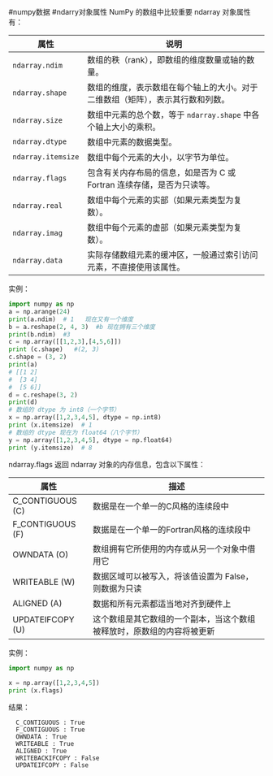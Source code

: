#numpy数据 #ndarry对象属性
NumPy 的数组中比较重要 ndarray 对象属性有：

|属性|说明|
|---|---|
|`ndarray.ndim`|数组的秩（rank），即数组的维度数量或轴的数量。|
|`ndarray.shape`|数组的维度，表示数组在每个轴上的大小。对于二维数组（矩阵），表示其行数和列数。|
|`ndarray.size`|数组中元素的总个数，等于 `ndarray.shape` 中各个轴上大小的乘积。|
|`ndarray.dtype`|数组中元素的数据类型。|
|`ndarray.itemsize`|数组中每个元素的大小，以字节为单位。|
|`ndarray.flags`|包含有关内存布局的信息，如是否为 C 或 Fortran 连续存储，是否为只读等。|
|`ndarray.real`|数组中每个元素的实部（如果元素类型为复数）。|
|`ndarray.imag`|数组中每个元素的虚部（如果元素类型为复数）。|
|`ndarray.data`|实际存储数组元素的缓冲区，一般通过索引访问元素，不直接使用该属性。|
实例：
```python
import numpy as np
a = np.arange(24)  
print(a.ndim)  # 1   现在又有一个维度
b = a.reshape(2, 4, 3)  #b 现在拥有三个维度
print(b.ndim)  #3
c = np.array([[1,2,3],[4,5,6]])  
print (c.shape)   #(2, 3)
c.shape = (3, 2)
print(a)
# [[1 2]
#  [3 4]
#  [5 6]]
d = c.reshape(3, 2)
print(d)
# 数组的 dtype 为 int8（一个字节）  
x = np.array([1,2,3,4,5], dtype = np.int8)  
print (x.itemsize)  # 1
# 数组的 dtype 现在为 float64（八个字节）
y = np.array([1,2,3,4,5], dtype = np.float64)  
print (y.itemsize)  # 8
```
ndarray.flags 返回 ndarray 对象的内存信息，包含以下属性：

|属性|描述|
|---|---|
|C_CONTIGUOUS (C)|数据是在一个单一的C风格的连续段中|
|F_CONTIGUOUS (F)|数据是在一个单一的Fortran风格的连续段中|
|OWNDATA (O)|数组拥有它所使用的内存或从另一个对象中借用它|
|WRITEABLE (W)|数据区域可以被写入，将该值设置为 False，则数据为只读|
|ALIGNED (A)|数据和所有元素都适当地对齐到硬件上|
|UPDATEIFCOPY (U)|这个数组是其它数组的一个副本，当这个数组被释放时，原数组的内容将被更新|
实例：
```python
import numpy as np 
 
x = np.array([1,2,3,4,5])  
print (x.flags)
```
结果：
```
  C_CONTIGUOUS : True
  F_CONTIGUOUS : True
  OWNDATA : True
  WRITEABLE : True
  ALIGNED : True
  WRITEBACKIFCOPY : False
  UPDATEIFCOPY : False
```